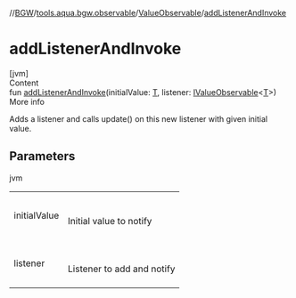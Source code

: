 //[BGW](../../../index.md)/[tools.aqua.bgw.observable](../index.md)/[ValueObservable](index.md)/[addListenerAndInvoke](add-listener-and-invoke.md)



# addListenerAndInvoke  
[jvm]  
Content  
fun [addListenerAndInvoke](add-listener-and-invoke.md)(initialValue: [T](index.md), listener: [IValueObservable](../-i-value-observable/index.md)<[T](index.md)>)  
More info  


Adds a listener and calls update() on this new listener with given initial value.



## Parameters  
  
jvm  
  
| | |
|---|---|
| <a name="tools.aqua.bgw.observable/ValueObservable/addListenerAndInvoke/#TypeParam(bounds=[kotlin.Any?])#tools.aqua.bgw.observable.IValueObservable[TypeParam(bounds=[kotlin.Any?])]/PointingToDeclaration/"></a>initialValue| <a name="tools.aqua.bgw.observable/ValueObservable/addListenerAndInvoke/#TypeParam(bounds=[kotlin.Any?])#tools.aqua.bgw.observable.IValueObservable[TypeParam(bounds=[kotlin.Any?])]/PointingToDeclaration/"></a><br><br>Initial value to notify<br><br>|
| <a name="tools.aqua.bgw.observable/ValueObservable/addListenerAndInvoke/#TypeParam(bounds=[kotlin.Any?])#tools.aqua.bgw.observable.IValueObservable[TypeParam(bounds=[kotlin.Any?])]/PointingToDeclaration/"></a>listener| <a name="tools.aqua.bgw.observable/ValueObservable/addListenerAndInvoke/#TypeParam(bounds=[kotlin.Any?])#tools.aqua.bgw.observable.IValueObservable[TypeParam(bounds=[kotlin.Any?])]/PointingToDeclaration/"></a><br><br>Listener to add and notify<br><br>|
  
  



